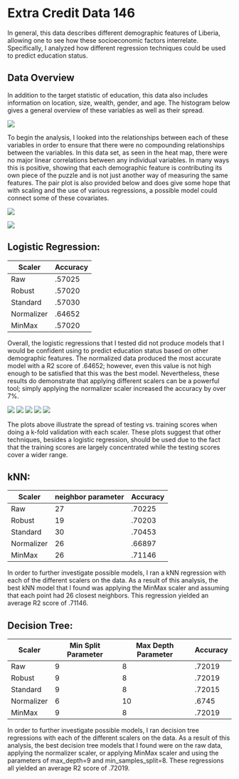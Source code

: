 # Extra Credit Data 146

In general, this data describes different demographic features of Liberia, allowing one to see how these socioeconomic factors interrelate. Specifically, I analyzed how different regression techniques could be used to predict education status.  

## Data Overview

In addition to the target statistic of education, this data also includes information on location, size, wealth, gender, and age. The histogram below gives a general overview of these variables as well as their spread.

![](histogram.png)

To begin the analysis, I looked into the relationships between each of these variables in order to ensure that there were no compounding relationships between the variables. In this data set, as seen in the heat map, there were no major linear correlations between any individual variables. In many ways this is positive, showing that each demographic feature is contributing its own piece of the puzzle and is not just another way of measuring the same features. The pair plot is also provided below and does give some hope that with scaling and the use of various regressions, a possible model could connect some of these covariates.

![](heatmap.png)

![](pairplot.png)

## Logistic Regression:

Scaler | Accuracy
--- | --- 
Raw| .57025 
Robust| .57020
Standard| .57030
Normalizer| .64652
MinMax| .57020

Overall, the logistic regressions that I tested did not produce models that I would be confident using to predict education status based on other demographic features. The normalized data produced the most accurate model with a R2 score of .64652; however, even this value is not high enough to be satisfied that this was the best model. Nevertheless, these results do demonstrate that applying different scalers can be a powerful tool; simply applying the normalizer scaler increased the accuracy by over 7%.

![](raw_logistic_regression.png)
![](robust_scaler.png)
![](standard_scaler.png)
![](normalized.png)
![](minmax_scaler.png)

The plots above illustrate the spread of testing vs. training scores when doing a k-fold validation with each scaler. These plots suggest that other techniques, besides a logistic regression, should be used due to the fact that the training scores are largely concentrated while the testing scores cover a wider range.

## kNN:

Scaler | neighbor parameter | Accuracy
--- | --- | ---
Raw| 27 | .70225 
Robust| 19 | .70203
Standard| 30 | .70453
Normalizer| 26 | .66897
MinMax| 26 | .71146

In order to further investigate possible models, I ran a kNN regression with each of the different scalers on the data. As a result of this analysis, the best kNN model that I found was applying the MinMax scaler and assuming that each point had 26 closest neighbors. This regression yielded an average R2 score of .71146.

## Decision Tree:

Scaler | Min Split Parameter | Max Depth Parameter | Accuracy
--- | --- | --- | ---
Raw| 9 | 8 | .72019 
Robust| 9 | 8 | .72019 
Standard| 9 | 8 | .72015 
Normalizer| 6 | 10 | .6745 
MinMax| 9 | 8 | .72019 

In order to further investigate possible models, I ran decision tree regressions with each of the different scalers on the data. As a result of this analysis, the best decision tree models that I found were on the raw data, applying the normalizer scaler, or applying MinMax scaler and using the parameters of max_depth=9 and min_samples_split=8. These regressions all yielded an average R2 score of .72019.


